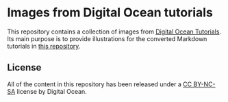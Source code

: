 # Images from Digital Ocean tutorials

This repository contains a collection of images from [Digital Ocean Tutorials](https://www.digitalocean.com/community/tutorials/). Its main purpose is to provide illustrations for the converted Markdown tutorials in [this repository](https://github.com/opendocs-md/do-tutorials).

## License

All of the content in this repository has been released under a [CC BY-NC-SA](https://creativecommons.org/licenses/by-nc-sa/4.0/) license by Digital Ocean.
